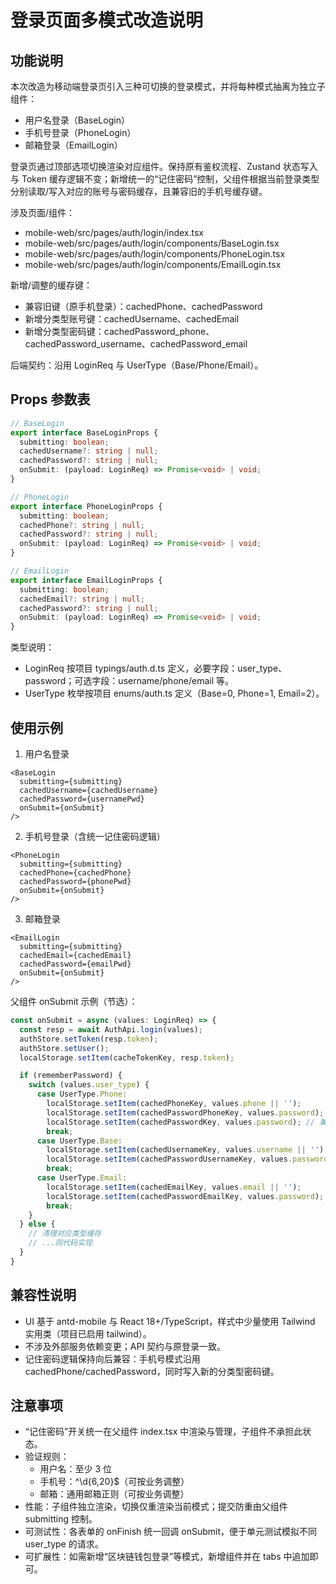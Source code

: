 # 登录页面多模式改造说明

## 功能说明
本次改造为移动端登录页引入三种可切换的登录模式，并将每种模式抽离为独立子组件：
- 用户名登录（BaseLogin）
- 手机号登录（PhoneLogin）
- 邮箱登录（EmailLogin）

登录页通过顶部选项切换渲染对应组件。保持原有鉴权流程、Zustand 状态写入与 Token 缓存逻辑不变；新增统一的“记住密码”控制，父组件根据当前登录类型分别读取/写入对应的账号与密码缓存，且兼容旧的手机号缓存键。

涉及页面/组件：
- mobile-web/src/pages/auth/login/index.tsx
- mobile-web/src/pages/auth/login/components/BaseLogin.tsx
- mobile-web/src/pages/auth/login/components/PhoneLogin.tsx
- mobile-web/src/pages/auth/login/components/EmailLogin.tsx

新增/调整的缓存键：
- 兼容旧键（原手机登录）：cachedPhone、cachedPassword
- 新增分类型账号键：cachedUsername、cachedEmail
- 新增分类型密码键：cachedPassword_phone、cachedPassword_username、cachedPassword_email

后端契约：沿用 LoginReq 与 UserType（Base/Phone/Email）。

## Props 参数表

```ts
// BaseLogin
export interface BaseLoginProps {
  submitting: boolean;
  cachedUsername?: string | null;
  cachedPassword?: string | null;
  onSubmit: (payload: LoginReq) => Promise<void> | void;
}

// PhoneLogin
export interface PhoneLoginProps {
  submitting: boolean;
  cachedPhone?: string | null;
  cachedPassword?: string | null;
  onSubmit: (payload: LoginReq) => Promise<void> | void;
}

// EmailLogin
export interface EmailLoginProps {
  submitting: boolean;
  cachedEmail?: string | null;
  cachedPassword?: string | null;
  onSubmit: (payload: LoginReq) => Promise<void> | void;
}
```

类型说明：
- LoginReq 按项目 typings/auth.d.ts 定义，必要字段：user_type、password；可选字段：username/phone/email 等。
- UserType 枚举按项目 enums/auth.ts 定义（Base=0, Phone=1, Email=2）。

## 使用示例

1) 用户名登录
```tsx
<BaseLogin
  submitting={submitting}
  cachedUsername={cachedUsername}
  cachedPassword={usernamePwd}
  onSubmit={onSubmit}
/>
```

2) 手机号登录（含统一记住密码逻辑）
```tsx
<PhoneLogin
  submitting={submitting}
  cachedPhone={cachedPhone}
  cachedPassword={phonePwd}
  onSubmit={onSubmit}
/>
```

3) 邮箱登录
```tsx
<EmailLogin
  submitting={submitting}
  cachedEmail={cachedEmail}
  cachedPassword={emailPwd}
  onSubmit={onSubmit}
/>
```

父组件 onSubmit 示例（节选）：
```ts
const onSubmit = async (values: LoginReq) => {
  const resp = await AuthApi.login(values);
  authStore.setToken(resp.token);
  authStore.setUser();
  localStorage.setItem(cacheTokenKey, resp.token);

  if (rememberPassword) {
    switch (values.user_type) {
      case UserType.Phone:
        localStorage.setItem(cachedPhoneKey, values.phone || '');
        localStorage.setItem(cachedPasswordPhoneKey, values.password);
        localStorage.setItem(cachedPasswordKey, values.password); // 兼容旧键
        break;
      case UserType.Base:
        localStorage.setItem(cachedUsernameKey, values.username || '');
        localStorage.setItem(cachedPasswordUsernameKey, values.password);
        break;
      case UserType.Email:
        localStorage.setItem(cachedEmailKey, values.email || '');
        localStorage.setItem(cachedPasswordEmailKey, values.password);
        break;
    }
  } else {
    // 清理对应类型缓存
    // ...同代码实现
  }
}
```

## 兼容性说明
- UI 基于 antd-mobile 与 React 18+/TypeScript，样式中少量使用 Tailwind 实用类（项目已启用 tailwind）。
- 不涉及外部服务依赖变更；API 契约与原登录一致。
- 记住密码逻辑保持向后兼容：手机号模式沿用 cachedPhone/cachedPassword，同时写入新的分类型密码键。

## 注意事项
- “记住密码”开关统一在父组件 index.tsx 中渲染与管理，子组件不承担此状态。
- 验证规则：
  - 用户名：至少 3 位
  - 手机号：^\d{6,20}$（可按业务调整）
  - 邮箱：通用邮箱正则（可按业务调整）
- 性能：子组件独立渲染，切换仅重渲染当前模式；提交防重由父组件 submitting 控制。
- 可测试性：各表单的 onFinish 统一回调 onSubmit，便于单元测试模拟不同 user_type 的请求。
- 可扩展性：如需新增“区块链钱包登录”等模式，新增组件并在 tabs 中追加即可。

